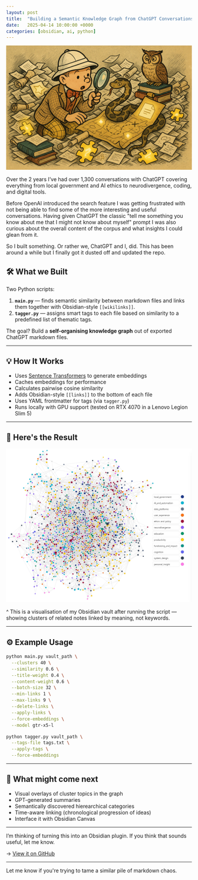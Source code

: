 ```yaml
---
layout: post
title:  "Building a Semantic Knowledge Graph from ChatGPT Conversations in Obsidian"
date:   2025-04-14 10:00:00 +0000
categories: [obsidian, ai, python]
---
```


![The search for meaning](/assets/images/explorer.png)

Over the 2 years I’ve had over 1,300 conversations with ChatGPT covering everything from local government and AI ethics to neurodivergence, coding, and digital tools.

Before OpenAI introduced the search feature I was getting frustrated with not being able to find some of the more interesting and useful conversations. Having given ChatGPT the classic "tell me something you know about me that I might not know about myself" prompt I was also curious about the overall content of the corpus and what insights I could glean from it.

So I built something. Or rather we, ChatGPT and I, did. This has been around a while but I finally got it dusted off and updated the repo.



## 🛠 What we Built

Two Python scripts:

1. **`main.py`** — finds semantic similarity between markdown files and links them together with Obsidian-style `[[wikilinks]]`.
2. **`tagger.py`** — assigns smart tags to each file based on similarity to a predefined list of thematic tags.

The goal? Build a **self-organising knowledge graph** out of exported ChatGPT markdown files.

---

## 💡 How It Works

- Uses [Sentence Transformers](https://www.sbert.net/) to generate embeddings
- Caches embeddings for performance
- Calculates pairwise cosine similarity
- Adds Obsidian-style `[[links]]` to the bottom of each file
- Uses YAML frontmatter for tags (via `tagger.py`)
- Runs locally with GPU support (tested on RTX 4070 in a Lenovo Legion Slim 5)

---

## 📸 Here's the Result

![Obsidian graph view](/assets/images/metisem2.png)

^ This is a visualisation of my Obsidian vault after running the script — showing clusters of related notes linked by meaning, not keywords.

---

## ⚙️ Example Usage

```bash
python main.py vault_path \
  --clusters 40 \
  --similarity 0.6 \
  --title-weight 0.4 \
  --content-weight 0.6 \
  --batch-size 32 \
  --min-links 1 \
  --max-links 9 \
  --delete-links \
  --apply-links \
  --force-embeddings \
  --model gtr-x5-l
```

```bash
python tagger.py vault_path \
  --tags-file tags.txt \
  --apply-tags \
  --force-embeddings
```

---

## 🧪 What might come next

- Visual overlays of cluster topics in the graph
- GPT-generated summaries
- Semantically discovered hierearchical categories
- Time-aware linking (chronological progression of ideas)
- Interface it with Obsidian Canvas

---

I’m thinking of turning this into an Obsidian plugin. If you think that sounds useful, let me know.

→ [View it on GitHub](https://github.com/PFunnell/metisem)

---

Let me know if you're trying to tame a similar pile of markdown chaos.
